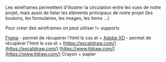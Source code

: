 



Les wireframes permettent d'illustrer la circulation entre les vues de notre projet, mais aussi de lister les éléments principaux de notre projet (les boutons, les formulaires, les images, les items ...)

Pour créer des wireframes on peut utiliser != supports

[Figma](https://www.figma.com/fr/) - permet de récupérer l'html le css et + 
[Adobe XD](https://helpx.adobe.com/fr/xd/get-started.html) - permet de récupérer l'html le css et + 
[https://excalidraw.com/](https://excalidraw.com/)
[https://www.tldraw.com/](https://www.tldraw.com/)
Crayon + papier